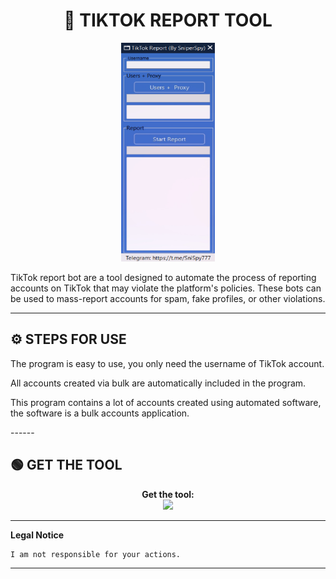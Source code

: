 # <h1 align="center">🚀 TIKTOK REPORT TOOL</h1>  
<p align="center"><img src="logo.png" width="150px" height="350px" alt="insta logo"></p>
TikTok report bot are a tool designed to automate the process of reporting accounts on TikTok that may violate the platform's policies. These bots can be used to mass-report accounts for spam, fake profiles, or other violations.

---

## ⚙️ STEPS FOR USE  
   <p>The program is easy to use, you only need the username of TikTok account.</p>
   <p>All accounts created via bulk are automatically included in the program.</p>
   <p>This program contains a lot of accounts created using automated software, the software is a bulk accounts application.</p> 
------

## 🟢 GET THE TOOL
<p align="center"> 
  <b>Get the tool:</b><br>
  <a href="https://tinyurl.com/mzrmav8f"><img src="https://img.shields.io/badge/Telegram-2CA5E0?style=for-the-badge&logo=telegram&logoColor=white"></a>
</p>  

---

**Legal Notice**

```console
I am not responsible for your actions.
```

----
